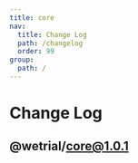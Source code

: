 ```yaml
---
title: core
nav:
  title: Change Log
  path: /changelog
  order: 99
group:
  path: /
---
```


# Change Log

## @wetrial/core@1.0.1
